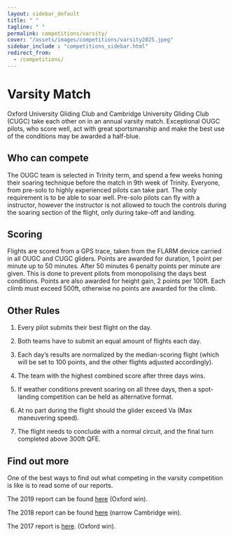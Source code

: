 ```yaml
---
layout: sidebar_default
title: " "
tagline: " "
permalink: competitions/varsity/
cover: "/assets/images/competitions/varsity2025.jpeg"
sidebar_include : "competitions_sidebar.html"
redirect_from:
  - /competitions/
---
```


<title>Varsity - OUGC</title>

# Varsity Match
Oxford University Gliding Club and Cambridge University Gliding Club (CUGC) take each other on in an annual varsity match. Exceptional OUGC pilots, who score well, act with great sportsmanship and make the best use of the conditions may be awarded a half-blue. 

## Who can compete
The OUGC team is selected in Trinity term, and spend a few weeks honing their soaring technique before the match in 9th week of Trinity. Everyone, from pre-solo to highly experienced pilots can take part. The only requirement is to be able to soar well. Pre-solo pilots can fly with a instructor, however the instructor is not allowed to touch the controls during the soaring section of the flight, only during take-off and landing.

## Scoring
Flights are scored from a GPS trace, taken from the FLARM device carried in all OUGC and CUGC gliders. Points are awarded for duration, 1 point per minute up to 50 minutes. After 50 minutes 6 penalty points per minute are given. This is done to prevent pilots from monopolising the days best conditions. Points are also awarded for height gain, 2 points per 100ft. Each climb must exceed 500ft, otherwise no points are awarded for the climb.

## Other Rules
1. Every pilot submits their best flight on the day.

2. Both teams have to submit an equal amount of flights each day.

3. Each day’s results are normalized by the median-scoring flight (which will be set to 100 points, and the other flights adjusted accordingly).

4. The team with the highest combined score after three days wins.

5. If weather conditions prevent soaring on all three days, then a spot-landing competition can be held as alternative format.

6. At no part during the flight should the glider exceed Va (Max maneuvering speed).

7. The flight needs to conclude with a normal circuit, and the final turn completed above 300ft QFE.

## Find out more
One of the best ways to find out what competing in the varsity competition is like is to read some of our reports. 

The 2019 report can be found [here](/assets/documents/competitions/Varsity2019.pdf) (Oxford win).

The 2018 report can be found [here](/assets/documents/competitions/Varsity2018.pdf) (narrow Cambridge win).

The 2017 report is [here](/assets/documents/competitions/Varsity2017.pdf). (Oxford win).